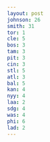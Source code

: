 ```yaml
---
layout: post
johnson: 26
smith: 31
tor: 1
cle: 5
bos: 3
tam: 3
pit: 3
cin: 3
stl: 5
atl: 3
bal: 5
kan: 4
nyy: 4
laa: 2
sdg: 4
was: 4
phi: 6
lad: 2
---
```

